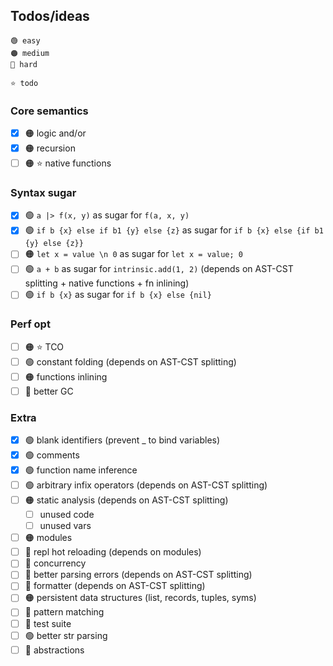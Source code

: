 ## Todos/ideas

```
🟢 easy
🟠 medium
🔴 hard

⭐️ todo
```


### Core semantics
* [x] 🟠 logic and/or
* [x] 🟠 recursion
* [ ] 🟠 ⭐ native functions

### Syntax sugar
* [X] 🟢 `a |> f(x, y)` as sugar for `f(a, x, y)`
* [X] 🟢 `if b {x} else if b1 {y} else {z}` as sugar for `if b {x} else {if b1 {y} else {z}}`
* [ ] 🟠 `let x = value \n 0` as sugar for `let x = value; 0`
* [ ] 🟢 `a + b` as sugar for `intrinsic.add(1, 2)` (depends on AST-CST splitting + native functions + fn inlining)
* [ ] 🟢 `if b {x}` as sugar for `if b {x} else {nil}`

### Perf opt
* [ ] 🟠 ⭐ TCO
* [ ] 🟢 constant folding (depends on AST-CST splitting)
* [ ] 🟠 functions inlining
* [ ] 🔴 better GC

### Extra
* [x] 🟢 blank identifiers (prevent _ to bind variables)
* [x] 🟢 comments
* [x] 🟢 function name inference
* [ ] 🟢 arbitrary infix operators (depends on AST-CST splitting)
* [ ] 🟠 static analysis (depends on AST-CST splitting)
  * [ ] unused code
  * [ ] unused vars
* [ ] 🟠 modules
* [ ] 🔴 repl hot reloading (depends on modules)
* [ ] 🔴 concurrency
* [ ] 🔴 better parsing errors (depends on AST-CST splitting)
* [ ] 🔴 formatter (depends on AST-CST splitting)
* [ ] 🟠 persistent data structures (list, records, tuples, syms) 
* [ ] 🔴 pattern matching
* [ ] 🔴 test suite
* [ ] 🟢 better str parsing
* [ ] 🔴 abstractions
